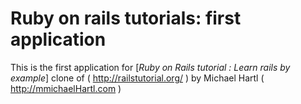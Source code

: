 # Ruby on rails tutorials: first application 

This is the first application for [*Ruby on Rails tutorial : Learn rails by example*]
clone of ( http://railstutorial.org/ ) by Michael Hartl ( http://mmichaelHartl.com )
